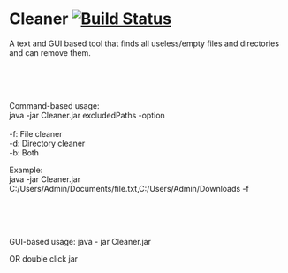 # Cleaner [![Build Status](https://travis-ci.org/Noviv/Cleaner.svg?branch=master)](https://travis-ci.org/Noviv/Cleaner)
A text and GUI based tool that finds all useless/empty files and directories and can remove them.

<br>
<br>
<br>

Command-based usage:<br>
java -jar Cleaner.jar excludedPaths -option
<br><br>
-f: File cleaner<br>
-d: Directory cleaner<br>
-b: Both<br>

Example:<br>
java -jar Cleaner.jar C:/Users/Admin/Documents/file.txt,C:/Users/Admin/Downloads -f

<br>
<br>
<br>

GUI-based usage:
java - jar Cleaner.jar

OR double click jar
